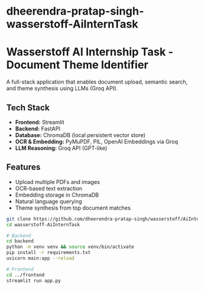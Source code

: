 # dheerendra-pratap-singh-wasserstoff-AiInternTask

# Wasserstoff AI Internship Task - Document Theme Identifier

A full-stack application that enables document upload, semantic search, and theme synthesis using LLMs (Groq API).

## Tech Stack
- **Frontend:** Streamlit
- **Backend:** FastAPI
- **Database:** ChromaDB (local persistent vector store)
- **OCR & Embedding:** PyMuPDF, PIL, OpenAI Embeddings via Groq
- **LLM Reasoning:** Groq API (GPT-like)

## Features
- Upload multiple PDFs and images
- OCR-based text extraction
- Embedding storage in ChromaDB
- Natural language querying
- Theme synthesis from top document matches


```bash
git clone https://github.com/dheerendra-pratap-singh/wasserstoff/AiInternTask
cd wasserstoff-AiInternTask

# Backend
cd backend
python -m venv venv && source venv/bin/activate
pip install -r requirements.txt
uvicorn main:app --reload

# Frontend
cd ../frontend
streamlit run app.py
